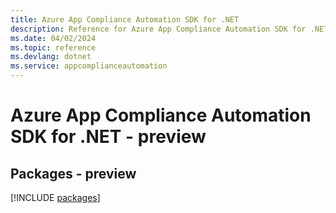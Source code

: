```yaml
---
title: Azure App Compliance Automation SDK for .NET
description: Reference for Azure App Compliance Automation SDK for .NET
ms.date: 04/02/2024
ms.topic: reference
ms.devlang: dotnet
ms.service: appcomplianceautomation
---
```

# Azure App Compliance Automation SDK for .NET - preview
## Packages - preview
[!INCLUDE [packages](app-compliance-automation-index.md)]